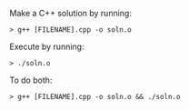 Make a C++ solution by running:
```
> g++ [FILENAME].cpp -o soln.o
```

Execute by running:
```
> ./soln.o
```

To do both:
```
> g++ [FILENAME].cpp -o soln.o && ./soln.o
```